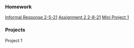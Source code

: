 ### Homework

[Informal Response 2-5-21](https://github.com/SeanF879/Sean-s-Lab/blob/main/Informal%20Response%202-5-21) 
[Assignment 2 2-8-21](https://github.com/SeanF879/Sean-s-Lab/blob/main/Homework%202-8-21)
[Mini Project 1](https://github.com/SeanF879/Sean-s-Lab/blob/main/Mini-Project-1)


### Projects

Project 1

